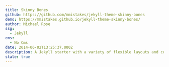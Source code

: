 ```yaml
---
title: Skinny Bones
github: https://github.com/mmistakes/jekyll-theme-skinny-bones
demo: https://mmistakes.github.io/jekyll-theme-skinny-bones/
author: Michael Rose
ssg:
  - Jekyll
cms:
  - No Cms
date: 2014-06-02T13:25:37.000Z
description: A Jekyll starter with a variety of flexible layouts and components.
stale: true
---
```

